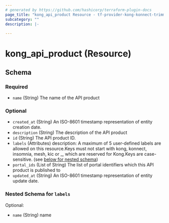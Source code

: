 ```yaml
---
# generated by https://github.com/hashicorp/terraform-plugin-docs
page_title: "kong_api_product Resource - tf-provider-kong-konnect-trimmed"
subcategory: ""
description: |-
  
---
```


# kong_api_product (Resource)





<!-- schema generated by tfplugindocs -->
## Schema

### Required

- `name` (String) The name of the API product

### Optional

- `created_at` (String) An ISO-8601 timestamp representation of entity creation date.
- `description` (String) The description of the API product
- `id` (String) The API product ID.
- `labels` (Attributes) description: A maximum of 5 user-defined labels are allowed on this resource.Keys must not start with kong, konnect, insomnia, mesh, kic or _, which are reserved for Kong.Keys are case-sensitive. (see [below for nested schema](#nestedatt--labels))
- `portal_ids` (List of String) The list of portal identifiers which this API product is published to
- `updated_at` (String) An ISO-8601 timestamp representation of entity update date.

<a id="nestedatt--labels"></a>
### Nested Schema for `labels`

Optional:

- `name` (String) name
